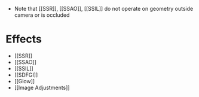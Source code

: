 - Note that [[SSR]], [[SSAO]], [[SSIL]] do not operate on geometry outside camera or is occluded

# Effects
- [[SSR]]
- [[SSAO]]
- [[SSIL]]
- [[SDFGI]]
- [[Glow]]
- [[Image Adjustments]]